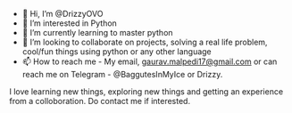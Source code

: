 - 👋 Hi, I’m @DrizzyOVO
- 👀 I’m interested in Python
- 🌱 I’m currently learning to master python
- 💞️ I’m looking to collaborate on projects, solving a real life problem, cool/fun things using python or any other language
- 📫 How to reach me - My email, gaurav.malpedi17@gmail.com or can reach me on Telegram - @BaggutesInMyIce or Drizzy.

<!---
DrizzyOVO/DrizzyOVO is a ✨ special ✨ repository because its `README.md` (this file) appears on your GitHub profile.
You can click the Preview link to take a look at your changes.
--->
I love learning new things, exploring new things and getting an experience from a colloboration. Do contact me if interested.
